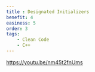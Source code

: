 ```yaml
---
title : Designated Initializers
benefit: 4
easiness: 5
order: 3
tags:
    - Clean Code
    - C++
---
```


https://youtu.be/nm45t2fnUms